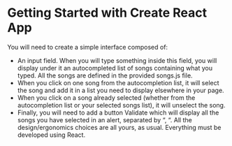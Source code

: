 # Getting Started with Create React App

You will need to create a simple interface composed of:
-	An input field. When you will type something inside this field, you will display under it an autocompleted list of songs containing what you typed. All the songs are defined in the provided songs.js file.
-	When you click on one song from the autocompletion list, it will select the song and add it in a list you need to display elsewhere in your page.
-	When you click on a song already selected (whether from the autocompletion list or your selected songs list), it will unselect the song.
-	Finally, you will need to add a button Validate which will display all the songs you have selected in an alert, separated by “, “.
All the design/ergonomics choices are all yours, as usual. Everything must be developed using React.

